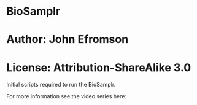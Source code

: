 # BioSamplr
# Author: John Efromson
# License: Attribution-ShareAlike 3.0

Initial scripts required to run the BioSamplr.

For more information see the video series here:
